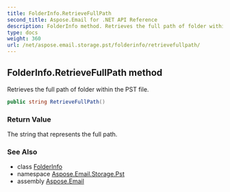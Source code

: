 ```yaml
---
title: FolderInfo.RetrieveFullPath
second_title: Aspose.Email for .NET API Reference
description: FolderInfo method. Retrieves the full path of folder within the PST file
type: docs
weight: 360
url: /net/aspose.email.storage.pst/folderinfo/retrievefullpath/
---
```

## FolderInfo.RetrieveFullPath method

Retrieves the full path of folder within the PST file.

```csharp
public string RetrieveFullPath()
```

### Return Value

The string that represents the full path.

### See Also

* class [FolderInfo](../)
* namespace [Aspose.Email.Storage.Pst](../../folderinfo/)
* assembly [Aspose.Email](../../../)


